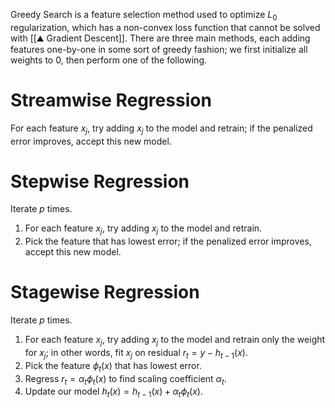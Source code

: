 Greedy Search is a feature selection method used to optimize $L_0$ regularization, which has a non-convex loss function that cannot be solved with [[⛰️ Gradient Descent]]. There are three main methods, each adding features one-by-one in some sort of greedy fashion; we first initialize all weights to $0$, then perform one of the following.

# Streamwise Regression
For each feature $x_j$, try adding $x_j$ to the model and retrain; if the penalized error improves, accept this new model.

# Stepwise Regression
Iterate $p$ times.
1. For each feature $x_j$, try adding $x_j$ to the model and retrain.
2. Pick the feature that has lowest error; if the penalized error improves, accept this new model.

# Stagewise Regression
Iterate $p$ times.
1. For each feature $x_j$, try adding $x_j$ to the model and retrain only the weight for $x_j$; in other words, fit $x_j$ on residual $r_t = y - h_{t-1}(x)$.
2. Pick the feature $\phi_t(x)$ that has lowest error.
3. Regress $r_t = \alpha_t\phi_t(x)$ to find scaling coefficient $\alpha_t$.
4. Update our model $h_t(x) = h_{t-1}(x) + \alpha_t\phi_t(x)$.